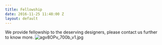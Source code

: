 ```yaml
---
title: Fellowship
date: 2016-11-25 11:48:00 Z
layout: default
---
```


We provide fellowship to the deserving designers, please contact us further to know more.
![agv8OPv_700b_v1.jpg](/uploads/agv8OPv_700b_v1.jpg)